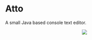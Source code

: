 # Atto
 A small Java based console text editor.

<p align="center">
  <img src="https://imgur.com/iGsC21q" />
</p>
  
